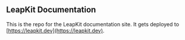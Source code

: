 ## LeapKit Documentation

This is the repo for the LeapKit documentation site. It gets deployed to [https://leapkit.dev](https://leapkit.dev).
